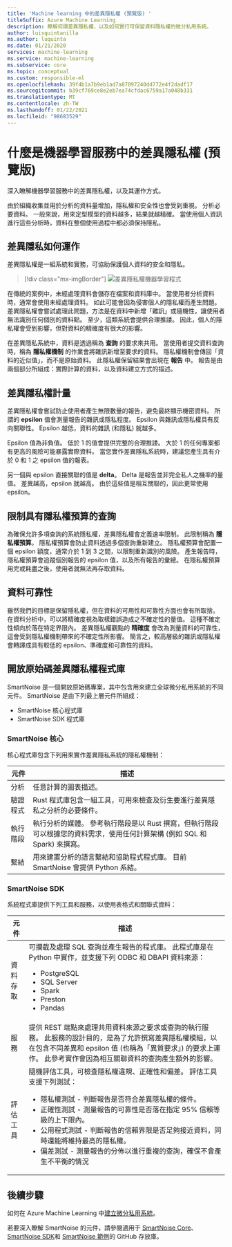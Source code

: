 ```yaml
---
title: 'Machine learning 中的差異隱私權 (預覽版) '
titleSuffix: Azure Machine Learning
description: 瞭解何謂差異隱私權，以及如何實行可保留資料隱私權的微分私用系統。
author: luisquintanilla
ms.author: luquinta
ms.date: 01/21/2020
services: machine-learning
ms.service: machine-learning
ms.subservice: core
ms.topic: conceptual
ms.custom: responsible-ml
ms.openlocfilehash: 39f4b1a7b9eb1ad7a87097240dd772e4f2dadf17
ms.sourcegitcommit: b39cf769ce8e2eb7ea74cfdac6759a17a048b331
ms.translationtype: MT
ms.contentlocale: zh-TW
ms.lasthandoff: 01/22/2021
ms.locfileid: "98683529"
---
```

# <a name="what-is-differential-privacy-in-machine-learning-preview"></a>什麼是機器學習服務中的差異隱私權 (預覽版) 

深入瞭解機器學習服務中的差異隱私權，以及其運作方式。

由於組織收集並用於分析的資料量增加，隱私權和安全性也會受到重視。 分析必要資料。 一般來說，用來定型模型的資料越多，結果就越精確。 當使用個人資訊進行這些分析時，資料在整個使用過程中都必須保持隱私。

## <a name="how-differential-privacy-works"></a>差異隱私如何運作

差異隱私權是一組系統和實務，可協助保護個人資料的安全和隱私。

> [!div class="mx-imgBorder"]
> ![差異隱私權機器學習程式](./media/concept-differential-privacy/differential-privacy-machine-learning.jpg)

在傳統的案例中，未經處理資料會儲存在檔案和資料庫中。 當使用者分析資料時，通常會使用未經處理資料。 如此可能會因為侵害個人的隱私權而產生問題。 差異隱私權會嘗試處理此問題，方法是在資料中新增「雜訊」或隨機性，讓使用者無法識別任何個別的資料點。 至少，這類系統會提供合理推諉。 因此，個人的隱私權會受到影響，但對資料的精確度有很大的影響。

在差異隱私系統中，資料是透過稱為 **查詢** 的要求來共用。 當使用者提交資料查詢時，稱為 **隱私權機制** 的作業會將雜訊新增至要求的資料。 隱私權機制會傳回「資料的近似值」，而不是原始資料。 此隱私權保留結果會出現在 **報告** 中。 報告是由兩個部分所組成：實際計算的資料，以及資料建立方式的描述。

## <a name="differential-privacy-metrics"></a>差異隱私權計量

差異隱私權會嘗試防止使用者產生無限數量的報告，避免最終顯示機密資料。 所謂的 **epsilon** 值會測量報告的雜訊或隱私程度。 Epsilon 與雜訊或隱私權具有反向關聯性。 Epsilon 越低，資料的雜訊 (和隱私) 就越多。

Epsilon 值為非負值。 低於 1 的值會提供完整的合理推諉。 大於 1 的任何專案都有更高的風險可能暴露實際資料。 當您實作差異隱私系統時，建議您產生具有介於 0 和 1 之 epsilon 值的報表。

另一個與 epsilon 直接關聯的值是 **delta**。 Delta 是報告並非完全私人之機率的量值。 差異越高，epsilon 就越高。 由於這些值是相互關聯的，因此更常使用 epsilon。

## <a name="limit-queries-with-a-privacy-budget"></a>限制具有隱私權預算的查詢

為確保允許多項查詢的系統隱私權，差異隱私權會定義速率限制。 此限制稱為 **隱私權預算**。 隱私權預算會防止資料透過多個查詢重新建立。 隱私權預算會配置一個 epsilon 額度，通常介於 1 到 3 之間，以限制重新識別的風險。 產生報告時，隱私權預算會追蹤個別報告的 epsilon 值，以及所有報告的彙總。 在隱私權預算用完或耗盡之後，使用者就無法再存取資料。 

## <a name="reliability-of-data"></a>資料可靠性

雖然我們的目標是保留隱私權，但在資料的可用性和可靠性方面也會有所取捨。 在資料分析中，可以將精確度視為取樣錯誤造成之不確定性的量值。 這種不確定性傾向於落在特定界限內。 差異隱私權觀點的 **精確度** 會改為測量資料的可靠性，這會受到隱私權機制帶來的不確定性所影響。 簡言之，較高層級的雜訊或隱私權會轉譯成具有較低的 epsilon、準確度和可靠性的資料。 

## <a name="open-source-differential-privacy-libraries"></a>開放原始碼差異隱私權程式庫

SmartNoise 是一個開放原始碼專案，其中包含用來建立全球微分私用系統的不同元件。 SmartNoise 是由下列最上層元件所組成：

- SmartNoise 核心程式庫
- SmartNoise SDK 程式庫

### <a name="smartnoise-core"></a>SmartNoise 核心

核心程式庫包含下列用來實作差異隱私系統的隱私權機制：

|元件  |描述  |
|---------|---------|
|分析     | 任意計算的圖表描述。 |
|驗證程式     | Rust 程式庫包含一組工具，可用來檢查及衍生要進行差異隱私之分析的必要條件。          |
|執行階段     | 執行分析的媒體。 參考執行階段是以 Rust 撰寫，但執行階段可以根據您的資料需求，使用任何計算架構 (例如 SQL 和 Spark) 來撰寫。        |
|繫結     | 用來建置分析的語言繫結和協助程式程式庫。 目前 SmartNoise 會提供 Python 系結。 |

### <a name="smartnoise-sdk"></a>SmartNoise SDK

系統程式庫提供下列工具和服務，以使用表格式和關聯式資料：

|元件  |描述  |
|---------|---------|
|資料存取     | 可攔截及處理 SQL 查詢並產生報告的程式庫。 此程式庫是在 Python 中實作，並支援下列 ODBC 和 DBAPI 資料來源：<ul><li>PostgreSQL</li><li>SQL Server</li><li>Spark</li><li>Preston</li><li>Pandas</li></ul>|
|服務     | 提供 REST 端點來處理共用資料來源之要求或查詢的執行服務。 此服務的設計目的，是為了允許撰寫差異隱私權模組，以在包含不同差異和 epsilon 值 (也稱為「異質要求」) 的要求上運作。 此參考實作會因為相互關聯資料的查詢產生額外的影響。 |
|評估工具     | 隨機評估工具，可檢查隱私權違規、正確性和偏差。 評估工具支援下列測試： <ul><li>隱私權測試 - 判斷報告是否符合差異隱私權的條件。</li><li>正確性測試 - 測量報告的可靠性是否落在指定 95% 信賴等級的上下限內。</li><li>公用程式測試 - 判斷報告的信賴界限是否足夠接近資料，同時還能將維持最高的隱私權。</li><li>偏差測試 - 測量報告的分佈以進行重複的查詢，確保不會產生不平衡的情況</li></ul> |

## <a name="next-steps"></a>後續步驟

如何在 Azure Machine Learning 中[建立微分私用系統](how-to-differential-privacy.md)。

若要深入瞭解 SmartNoise 的元件，請參閱適用于 [SmartNoise Core](https://github.com/opendifferentialprivacy/smartnoise-core)、 [SmartNoise SDK](https://github.com/opendifferentialprivacy/smartnoise-sdk)和 [SmartNoise 範例](https://github.com/opendifferentialprivacy/smartnoise-samples)的 GitHub 存放庫。